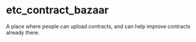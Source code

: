 # etc_contract_bazaar
A place where people can upload contracts, and can help improve contracts already there.
